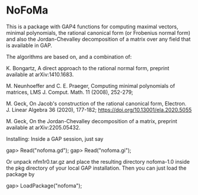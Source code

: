 # NoFoMa

This is a package with  GAP4 functions for computing maximal vectors,
minimal polynomials, the rational canonical form (or Frobenius normal 
form)  and also the Jordan-Chevalley  decomposition of a  matrix over 
any field that is available in GAP. 

The algorithms are based on, and a combination of:  
 
 K. Bongartz,  A direct approach to the rational normal form, preprint
                                         available at arXiv:1410.1683.

 M. Neunhoeffer and  C. E. Praeger,  Computing minimal polynomials  of
                    matrices, LMS J. Comput. Math. 11 (2008), 252-279;

 M. Geck,  On Jacob's construction  of  the  rational  canonical form, 
                       Electron. J. Linear Algebra 36 (2020), 177-182;
                                https://doi.org/10.13001/ela.2020.5055

 M. Geck, On the Jordan-Chevalley decomposition of a matrix,  preprint
                                        available at arXiv:2205.05432.

Installing: Inside a GAP session, just say

gap> Read("nofoma.gd");
gap> Read("nofoma.gi");

Or unpack nfm1r0.tar.gz and place the resulting directory  nofoma-1.0 
inside the pkg directory of your local GAP installation. Then you can 
just load the package by

gap> LoadPackage("nofoma");
